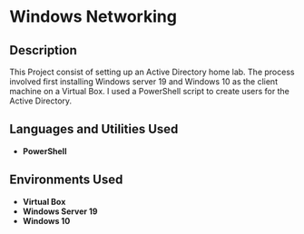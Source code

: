 <h1>Windows Networking</h1>

<h2>Description</h2>
This Project consist of setting up an Active Directory home lab. The process involved first installing Windows server 19 and Windows 10 as the client machine on a Virtual Box. I used a PowerShell script to create users for the Active Directory.

<h2>Languages and Utilities Used</h2>

-  <b>PowerShell</b>

<h2>Environments Used</h2>

-  <b>Virtual Box</b>
-  <b>Windows Server 19</b>
-  <b>Windows 10</b>
